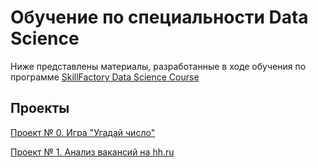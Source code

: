 # Обучение по специальности Data Science

Ниже представлены материалы, разработанные в ходе обучения по программе [SkillFactory Data Science Course](https://skillfactory.ru/data-scientist)

## Проекты

[Проект № 0. Игра "Угадай число"](https://github.com/alexlapshov89/ALapshov_coding/tree/main/project_0)

[Проект № 1. Анализ вакансий на hh.ru](https://github.com/alexlapshov89/ALapshov_coding/tree/main/project_1)